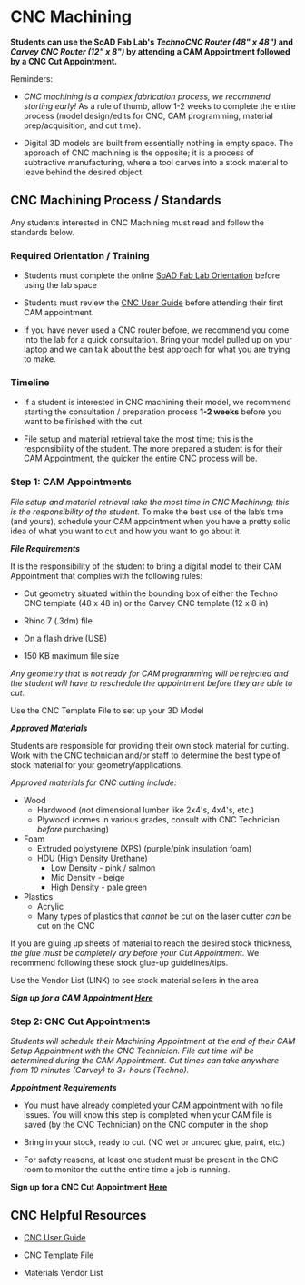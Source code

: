 

# CNC Machining

**Students can use the SoAD Fab Lab's *TechnoCNC Router (48" x 48")* and *Carvey CNC Router (12" x 8")* by attending a CAM Appointment followed by a CNC Cut Appointment.**

Reminders:
* *CNC machining is a complex fabrication process, we recommend starting early!* As a rule of thumb, allow 1-2 weeks to complete the entire process (model design/edits for CNC, CAM programming, material prep/acquisition, and cut time).

* Digital 3D models are built from essentially nothing in empty space. The approach of CNC machining is the opposite; it is a process of subtractive manufacturing, where a tool carves into a stock material to leave behind the desired object. 


## CNC Machining Process / Standards
Any students interested in CNC Machining must read and follow the standards below.


### Required Orientation / Training
* Students must complete the online [SoAD Fab Lab Orientation](https://forms.office.com/Pages/ResponsePage.aspx?id=cxNWGqGj7UunwoFBBJGiFNb937yciTdPowD-pQyEMWRUOTBEODNTN0EwT1AyMldQU0pVOTNJQVBLUS4u&origin=Invitation&channel=0) before using the lab space
   
* Students must review the [CNC User Guide](https://github.com/DigitalFabricationLab-NYIT-SoAD/resources/blob/main/UserGuides/CNCmills.md) before attending their first CAM appointment.
    
* If you have never used a CNC router before, we recommend you come into the lab for a quick consultation. Bring your model pulled up on your laptop and we can talk about the best approach for what you are trying to make.


### Timeline
* If a student is interested in CNC machining their model, we recommend starting the consultation / preparation process **1-2 weeks** before you want to be finished with the cut.
  
* File setup and material retrieval take the most time; this is the responsibility of the student. The more prepared a student is for their CAM Appointment, the quicker the entire CNC process will be. 


### Step 1: CAM Appointments 
*File setup and material retrieval take the most time in CNC Machining; this is the responsibility of the student.* To make the best use of the lab’s time (and yours), schedule your CAM appointment when you have a pretty solid idea of what you want to cut and how you want to go about it. 


***File Requirements***

It is the responsibility of the student to bring a digital model to their CAM Appointment that complies with the following rules:

* Cut geometry situated within the bounding box of either the Techno CNC template (48 x 48 in) or the Carvey CNC template (12 x 8 in)
  
* Rhino 7 (.3dm) file
  
* On a flash drive (USB)
  
* 150 KB maximum file size

*Any geometry that is not ready for CAM programming will be rejected and the student will have to reschedule the appointment before they are able to cut.* 

Use the CNC Template File to set up your 3D Model


***Approved Materials***

Students are responsible for providing their own stock material for cutting. Work with the CNC technician and/or staff to determine the best type of stock material for your geometry/applications. 

*Approved materials for CNC cutting include:*

* Wood
   * Hardwood (*not* dimensional lumber like 2x4's, 4x4's, etc.)
   * Plywood (comes in various grades, consult with CNC Technician *before* purchasing)
* Foam
   * Extruded polystyrene (XPS) (purple/pink insulation foam)
   * HDU (High Density Urethane)
      * Low Density - pink / salmon
      * Mid Density - beige
      * High Density - pale green
* Plastics
   * Acrylic
   * Many types of plastics that *cannot* be cut on the laser cutter *can* be cut on the CNC

If you are gluing up sheets of material to reach the desired stock thickness, *the glue must be completely dry before your Cut Appointment.* We recommend following these stock glue-up guidelines/tips. 
 
Use the Vendor List (LINK) to see stock material sellers in the area

***Sign up for a CAM Appointment [Here](https://outlook.office365.com/owa/calendar/booking-TechnoCNCCut@nyinstituteoftechnology.onmicrosoft.com/bookings/)***


### Step 2: CNC Cut Appointments 

*Students will schedule their Machining Appointment at the end of their CAM Setup Appointment with the CNC Technician. File cut time will be determined during the CAM Appointment. Cut times can take anywhere from 10 minutes (Carvey) to 3+ hours (Techno).*


***Appointment Requirements***

* You must have already completed your CAM appointment with no file issues. You will know this step is completed when your CAM file is saved (by the CNC Technician) on the CNC computer in the shop
  
* Bring in your stock, ready to cut. (NO wet or uncured glue, paint, etc.)
  
* For safety reasons, at least one student must be present in the CNC room to monitor the cut the entire time a job is running.

**Sign up for a CNC Cut Appointment [Here](https://outlook.office365.com/owa/calendar/booking-TechnoCNCCut@nyinstituteoftechnology.onmicrosoft.com/bookings/)**


## CNC Helpful Resources

* [CNC User Guide](https://github.com/DigitalFabricationLab-NYIT-SoAD/resources/blob/main/UserGuides/CNCmills.md)
  
* CNC Template File
  
* Materials Vendor List
  

